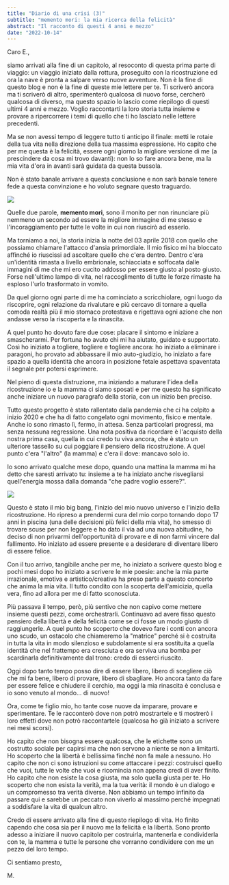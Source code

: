 ```yaml
---
title: "Diario di una crisi (3)"
subtitle: "memento mori: la mia ricerca della felicità"
abstract: "Il racconto di questi 4 anni e mezzo"
date: "2022-10-14"
---
```


Caro E.,

siamo arrivati alla fine di un capitolo, al resoconto di questa prima parte di viaggio: un viaggio iniziato dalla rottura, proseguito con la ricostruzione ed ora la nave è pronta a salpare verso nuove avventure. Non è la fine di questo blog e non è la fine di queste mie lettere per te. Ti scriverò ancora ma ti scriverò di altro, sperimenterò qualcosa di nuovo forse, cercherò qualcosa di diverso, ma questo spazio lo lascio come riepilogo di questi ultimi 4 anni e mezzo. Voglio raccontarti la loro storia tutta insieme e provare a ripercorrere i temi di quello che ti ho lasciato nelle lettere precedenti.

Ma se non avessi tempo di leggere tutto ti anticipo il finale: metti le rotaie della tua vita nella direzione della tua massima espressione. Ho capito che per me questa è la felicità, essere ogni giorno la migliore versione di me (a prescindere da cosa mi trovo davanti): non lo so fare ancora bene, ma la mia vita d'ora in avanti sarà guidata da questa bussola.

Non è stato banale arrivare a questa conclusione e non sarà banale tenere fede a questa convinzione e ho voluto segnare questo traguardo.

![](/images/tatuaggio.jpg)

Quelle due parole, **memento mori**, sono il monito per non rinunciare più nemmeno un secondo ad essere la migliore immagine di me stesso e l'incoraggiamento per tutte le volte in cui non riuscirò ad esserlo.

Ma torniamo a noi, la storia inizia la notte del 03 aprile 2018 con quello che possiamo chiamare l'attacco d'ansia primordiale. Il mio fisico mi ha bloccato affinché io riuscissi ad ascoltare quello che c'era dentro. Dentro c'era un'identità rimasta a livello embrionale, schiacciata e soffocata dalle immagini di me che mi ero cucito addosso per essere giusto al posto giusto. Forse nell'ultimo lampo di vita, nel raccoglimento di tutte le forze rimaste ha esploso l'urlo trasformato in vomito. 

Da quel giorno ogni parte di me ha cominciato a scricchiolare, ogni luogo da riscoprire, ogni relazione da rivalutare e più cercavo di tornare a quella comoda realtà più il mio stomaco protestava e rigettava ogni azione che non andasse verso la riscoperta e la rinascita.

A quel punto ho dovuto fare due cose: placare il sintomo e iniziare a smascherarmi. Per fortuna ho avuto chi mi ha aiutato, guidato e supportato. Così ho iniziato a togliere, togliere e togliere ancora: ho iniziato a eliminare i paragoni, ho provato ad abbassare il mio auto-giudizio, ho iniziato a fare spazio a quella identità che ancora in posizione fetale aspettava spaventata il segnale per potersi esprimere. 

Nel pieno di questa distruzione, ma iniziando a maturare l'idea della ricostruzione io e la mamma ci siamo sposati e per me questo ha significato anche iniziare un nuovo paragrafo della storia, con un inizio ben preciso.

Tutto questo progetto è stato rallentato dalla pandemia che ci ha colpito a inizio 2020 e che ha di fatto congelato ogni movimento, fisico e mentale. Anche io sono rimasto lì, fermo, in attesa. Senza particolari progressi, ma senza nessuna regressione. Una nota positiva da ricordare è l'acquisto della nostra prima casa, quella in cui credo tu viva ancora, che è stato un ulteriore tassello su cui poggiare il pensiero della ricostruzione. A quel punto c'era "l'altro" (la mamma) e c'era il dove: mancavo solo io.

Io sono arrivato qualche mese dopo, quando una mattina la mamma mi ha detto che saresti arrivato tu: insieme a te ha iniziato anche risvegliarsi quell'energia mossa dalla domanda "che padre voglio essere?".

![](/images/universo.jpg)

Questo è stato il mio big bang, l'inizio del mio nuovo universo e l'inizio della ricostruzione. Ho ripreso a prendermi cura del mio corpo tornando dopo 17 anni in piscina (una delle decisioni più felici della mia vita), ho smesso di trovare scuse per non leggere e ho dato il via ad una nuova abitudine, ho deciso di non privarmi dell'opportunità di provare e di non farmi vincere dal fallimento. Ho iniziato ad essere presente e a desiderare di diventare libero di essere felice.

Con il tuo arrivo, tangibile anche per me, ho iniziato a scrivere questo blog e pochi mesi dopo ho iniziato a scrivere le mie poesie: anche la mia parte irrazionale, emotiva e artistico/creativa ha preso parte a questo concerto che anima la mia vita. Il tutto condito con la scoperta dell'amicizia, quella vera, fino ad allora per me di fatto sconosciuta. 

Più passava il tempo, però, più sentivo che non capivo come mettere insieme questi pezzi, come orchestrarli. Continuavo ad avere fisso questo pensiero della libertà e della felicità come se ci fosse un modo giusto di raggiungerle.
A quel punto ho scoperto che dovevo fare i conti con ancora uno scudo, un ostacolo che chiameremo la "matrice" perché si è costruita in tutta la vita in modo silenzioso e subdolamente si era sostituita a quella identità che nel frattempo era cresciuta e ora serviva una bomba per scardinarla definitivamente dal trono: credo di esserci riuscito.

Oggi dopo tanto tempo posso dire di essere libero, libero di scegliere ciò che mi fa bene, libero di provare, libero di sbagliare. Ho ancora tanto da fare per essere felice e chiudere il cerchio, ma oggi la mia rinascita è conclusa e io sono venuto al mondo... di nuovo!

Ora, come te figlio mio, ho tante cose nuove da imparare, provare e sperimentare. Te le racconterò dove non potrò mostrartele e ti mostrerò i loro effetti dove non potrò raccontartele (qualcosa ho già iniziato a scrivere nei mesi scorsi).

Ho capito che non bisogna essere qualcosa, che le etichette sono un costrutto sociale per capirsi ma che non servono a niente se non a limitarti. Ho scoperto che la libertà è bellissima finché non fa male a nessuno. Ho capito che non ci sono istruzioni su come attaccare i pezzi: costruisci quello che vuoi, tutte le volte che vuoi e ricomincia non appena credi di aver finito. Ho capito che non esiste la cosa giusta, ma solo quella giusta per te. Ho scoperto che non esista la verità, ma la tua verità: il mondo è un dialogo e un compromesso tra verità diverse. Non abbiamo un tempo infinito da passare qui e sarebbe un peccato non viverlo al massimo perché impegnati a soddisfare la vita di qualcun altro.

Credo di essere arrivato alla fine di questo riepilogo di vita. Ho finito capendo che cosa sia per il nuovo me la felicità e la libertà. Sono pronto adesso a iniziare il nuovo capitolo per costruirla, mantenerla e condividerla con te, la mamma e tutte le persone che vorranno condividere con me un pezzo del loro tempo.

Ci sentiamo presto,

M.
